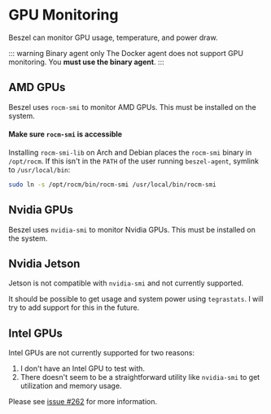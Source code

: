 # GPU Monitoring

Beszel can monitor GPU usage, temperature, and power draw.

::: warning Binary agent only
The Docker agent does not support GPU monitoring. You **must use the binary agent**.
:::

## AMD GPUs

Beszel uses `rocm-smi` to monitor AMD GPUs. This must be installed on the system.

#### Make sure <code>rocm-smi</code> is accessible

Installing `rocm-smi-lib` on Arch and Debian places the `rocm-smi` binary in `/opt/rocm`. If this isn't in the `PATH` of the user running `beszel-agent`, symlink to `/usr/local/bin`:

```bash
sudo ln -s /opt/rocm/bin/rocm-smi /usr/local/bin/rocm-smi
```

## Nvidia GPUs

Beszel uses `nvidia-smi` to monitor Nvidia GPUs. This must be installed on the system.

## Nvidia Jetson

Jetson is not compatible with `nvidia-smi` and not currently supported.

It should be possible to get usage and system power using `tegrastats`. I will try to add support for this in the future.

## Intel GPUs

Intel GPUs are not currently supported for two reasons:

1. I don't have an Intel GPU to test with.
2. There doesn't seem to be a straightforward utility like `nvidia-smi` to get utilization and memory usage.

Please see [issue #262](https://github.com/henrygd/beszel/issues/262) for more information.
